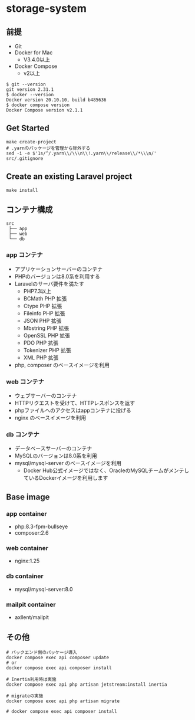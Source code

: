 # storage-system

## 前提
- Git
- Docker for Mac
  - V3.4.0以上
- Docker Compose
  - v2以上

```
$ git --version
git version 2.31.1
$ docker --version
Docker version 20.10.10, build b485636
$ docker compose version    
Docker Compose version v2.1.1
```

## Get Started
```
make create-project
# .yarnのパッケージを管理から除外する
sed -i -e $'1s/^/.yarn\\/\\\n\\!.yarn\\/release\\/*\\\n/' src/.gitignore
```

## Create an existing Laravel project
```
make install
```

## コンテナ構成
```
src
 ├── app
 ├── web
 └── db
```

### app コンテナ
- アプリケーションサーバーのコンテナ
- PHPのバージョンは8.0系を利用する
- Laravelのサーバ要件を満たす
  - PHP7.3以上
  - BCMath PHP 拡張
  - Ctype PHP 拡張
  - Fileinfo PHP 拡張
  - JSON PHP 拡張
  - Mbstring PHP 拡張
  - OpenSSL PHP 拡張
  - PDO PHP 拡張
  - Tokenizer PHP 拡張
  - XML PHP 拡張
- php, composer のベースイメージを利用

### web コンテナ
- ウェブサーバーのコンテナ
- HTTPリクエストを受けて、HTTPレスポンスを返す
- phpファイルへのアクセスはappコンテナに投げる
- nginx のベースイメージを利用

### db コンテナ
- データベースサーバーのコンテナ
- MySQLのバージョンは8.0系を利用
- mysql/mysql-server のベースイメージを利用
  - Docker Hub公式イメージではなく、OracleのMySQLチームがメンテしているDockerイメージを利用します

## Base image
### app container
- php:8.3-fpm-bullseye
- composer:2.6

### web container
- nginx:1.25

### db container
- mysql/mysql-server:8.0

### mailpit container
- axllent/mailpit

## その他
```
# バックエンド側のパッケージ導入
docker compose exec api composer update
# or 
docker compose exec api composer install

# Inertia利用時は実施
docker compose exec api php artisan jetstream:install inertia

# migrateの実施
docker compose exec api php artisan migrate

# docker compose exec api composer install
```